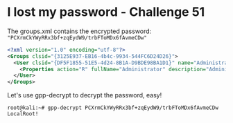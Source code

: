 # I lost my password - Challenge 51

The groups.xml contains the encrypted password: `"PCXrmCkYWyRRx3bf+zqEydW9/trbFToMDx6fAvmeCDw"`

``` xml
<?xml version="1.0" encoding="utf-8"?>
<Groups clsid="{3125E937-EB16-4b4c-9934-544FC6D24D26}">
  <User clsid="{DF5F1855-51E5-4d24-8B1A-D9BDE98BA1D1}" name="Administrator (built-in)" image="1" changed="2014-02-06 19:33:28" uid="{C73C0939-38FB-4287-AC48-478F614F5EF7}" userContext="0" removePolicy="0">
    <Properties action="R" fullName="Administrator" description="Administrator" cpassword="PCXrmCkYWyRRx3bf+zqEydW9/trbFToMDx6fAvmeCDw" changeLogon="0" noChange="0" neverExpires="1" acctDisabled="0" subAuthority="" userName="Administrator (built-in)"/>
  </User>
</Groups>
```

Let's use gpp-decrypt to decrypt the password, easy!

```
root@kali:~# gpp-decrypt PCXrmCkYWyRRx3bf+zqEydW9/trbFToMDx6fAvmeCDw
LocalRoot!
```
